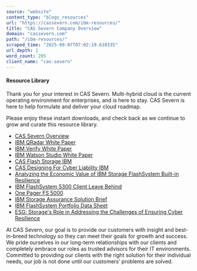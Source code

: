 ```yaml
---
source: "website"
content_type: "blogs_resources"
url: "https://cassevern.com/ibm-resources/"
title: "CAS Severn Company Overview"
domain: "cassevern.com"
path: "/ibm-resources/"
scraped_time: "2025-09-07T07:02:19.610335"
url_depth: 1
word_count: 205
client_name: "cas-severn"
---
```


#### Resource Library

Thank you for your interest in CAS Severn. Multi-hybrid cloud is the current operating environment for enterprises, and is here to stay. CAS Severn is here to help formulate and deliver your cloud roadmap.

Please enjoy these instant downloads, and check back as we continue to grow and curate this resource library.

- [CAS Severn Overview](https://cdn2.hubspot.net/hubfs/484638/2019Collateral/CASSevernOverview.pdf)
- [IBM QRadar White Paper](https://484638.fs1.hubspotusercontent-na1.net/hubfs/484638/IBM%20QRadar-white-paper_V2.pdf)
- [IBM Verify White Paper](https://484638.fs1.hubspotusercontent-na1.net/hubfs/484638/IBM%20Verify%20white%20paper_V2.pdf)
- [IBM Watson Studio White Paper](https://484638.fs1.hubspotusercontent-na1.net/hubfs/484638/IBM_Watson_Studio_White_Paper.pdf)
- [CAS Flash Storage IBM](https://484638.fs1.hubspotusercontent-na1.net/hubfs/484638/CAS_FlashStorage-IBM.pdf)
- [CAS Designing For Cyber Liability IBM](https://484638.fs1.hubspotusercontent-na1.net/hubfs/484638/CAS_Designing_For_CyberLiability-IBM.pdf)
- [Analyzing the Economic Value of IBM Storage FlashSystem Built-in Resilience](https://484638.fs1.hubspotusercontent-na1.net/hubfs/484638/Analyzing_the_Economic_Value_of_IBM_Storage_FlashSystem_Built-in_Resilience.pdf)
- [IBM FlashSystem 5300 Client Leave Behind](https://484638.fs1.hubspotusercontent-na1.net/hubfs/484638/IBM_FlashSystem_5300.pdf)
- [One Pager FS 5000](https://484638.fs1.hubspotusercontent-na1.net/hubfs/484638/IBM%20FlashSystem%20More%20Value%20in%20Store%20for%20your%20Business.pdf)
- [IBM Storage Assurance Solution Brief](https://484638.fs1.hubspotusercontent-na1.net/hubfs/484638/IBM_Storage_Assurance_Solution_Brief_3570908.pdf)
- [IBM FlashSystem Portfolio Data Sheet](https://484638.fs1.hubspotusercontent-na1.net/hubfs/484638/IBM_FlashSystem_portfolio_data_sheet_3570923.pdf)
- [ESG: Storage's Role in Addressing the Challenges of Ensuring Cyber Resilience](https://484638.fs1.hubspotusercontent-na1.net/hubfs/484638/ESG__Storages_Role_in_Addressing_the_Challenges_of_Ensuring_Cyber_Resilience.pdf)

At CAS Severn, our goal is to provide our customers with insight and best-in-breed technology so they can meet their goals for growth and success. We pride ourselves in our long-term relationships with our clients and completely embrace our roles as trusted advisors for their IT environments. Committed to providing our clients with the right solution for their individual needs, our job is not done until our customers’ problems are solved.